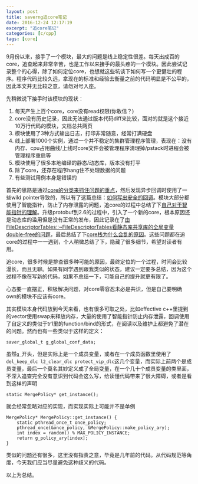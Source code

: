 ```yaml
---
layout: post
title: saverng追core笔记
date: 2016-12-24 12:17:19
excerpt: "追core笔记"
categories: [c/cpp]
tags: [core]
---
```


9月份以来，接手了一个模块，最大的问题是线上稳定性很差。每天出成百的core，追查起来非常辛苦，也是工作以来接手的最头疼的一个模块。因此尝试记录整个的心得，除了如何定位core，也想就这些坑谈下如何写一个更健壮的程序。程序代码比较久远，拿现在的标准和经验去衡量之前的代码明显是不公平的，因此本文并无比较之意，请勿对号入座。

先稍微说下接手时该模块的现状：

1. 每天产生上百个core，core没有read权限(你敢信？)  
2. core没有历史记录，因此无法通过版本代码diff来比较，面对的就是这个接近10万行代码的模块，文档总共两页  
3. 模块使用了3种方式输出日志，打印非常随意，经常打满硬盘  
4. 线上部署1000个实例，通过一个并不稳定的集群管理程序管理，表现在：没有内存、cpu占用曲线/上线时core文件会被管理程序清理掉/pstack时进程会被管理程序重启等  
5. 模块使用了很多本地编译的静态/动态库，版本没有打平  
6. 除了core，还存在程序hang住不处理数据的问题  
7. 有些测试用例本身是错误的  

<!--more-->

首先的思路是通过[core的分类来抓住问题的重点](http://yingshin.github.io/c/cpp/2016/11/21/pstack)，然后发现异步回调时使用了一些wild pointer导致的，所以有了这篇总结：[如何写出安全的回调](http://yingshin.github.io/c/cpp/2016/11/23/how-to-write-safe-callback)。模块大部分都使用了智能指针，防止了内存泄露的问题，追core的过程中总结了下[自己对于智能指针的理解](http://yingshin.github.io/c/cpp/2016/11/26/smart_pointer)。升级protobuf到2.6的过程中，引入了一个新的core，根本原因还是动态库的滥用但是没有正常的发布，因此记录在了[由FileDescriptorTables::~FileDescriptorTables看静态库共享库的全局变量double-free的问题](http://yingshin.github.io/c/cpp/2016/12/11/double-free-with-global-variable-in-static-library)，最后总结了下[core栈为什么会乱的原因](http://yingshin.github.io/c/cpp/2016/12/17/why-the-code-stack-is-overflow)。这些问题都在追core的过程中一一遇到，个人稍微总结了下，隐藏了很多细节，希望对读者有用。

追core，很多时候是排查很多种可能的原因，最终定位的一个过程，时间会比较漫长，而且无聊。如果有同学遇到跟我类似的状态，建议一定要多总结，因为这个过程不像在写新的代码，如果不总结一下，可能自己的提升就更有限了。

心态要一直摆正，积极解决问题，对core零容忍未必是共识，但是自己要明确own的模块不应该有core。

其实模块本身代码放到今天来看，也有很多可取之处，比如effective c++里提到的vector使用swap来释放内存，大量的使用了智能指针防止内存泄露，回调使用了自定义的类似于tr1里的function/bind的形式，在阅读以及维护上都避免了潜在的问题。然而也有一些类似于这样的定义：

```
saver_global_t g_global_conf_data;
```

虽然`g_`开头，但是实际上是一个成员变量，或者在一个成员函数里使用了`del_keep_dlc l2_clear_dlc protect_vip_dlc`这几个变量，而实际上前两个是成员变量，最后一个莫名其妙定义成了全局变量，在一个几十个成员变量的类里面，不深入追查完全没有意识到代码会这么写，给读懂代码带来了很大障碍，或者是看到这样的声明

```
static MergePolicy* get_instance();
```

就会经常忽略对应的实现，而实现实际上可能并不是单例

```
MergePolicy* MergePolicy::get_instance() {
    static pthread_once_t once_policy;
    pthread_once(&once_policy, &MergePolicy::make_policy_ary);
    int index = random() % MAX_POLICY_INSTANCE;
    return g_policy_ary[index];
}
```

类似的问题还有很多，这里没有指责之意，毕竟是几年前的代码。从代码规范等角度，今天我们应当尽量避免这种歧义的代码。

以上为总结。